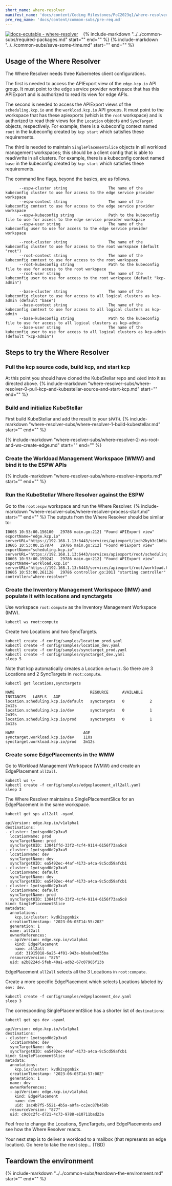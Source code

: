 ```yaml
---
short_name: where-resolver
manifest_name: 'docs/content/Coding Milestones/PoC2023q1/where-resolver.md'
pre_req_name: 'docs/content/common-subs/pre-req.md'
---
```

[![docs-ecutable - where-resolver]({{config.repo_url}}/actions/workflows/docs-ecutable-where-resolver.yml/badge.svg?branch={{config.ks_branch}})]({{config.repo_url}}/actions/workflows/docs-ecutable-where-resolver.yml)&nbsp;&nbsp;&nbsp;
{%
   include-markdown "../../common-subs/required-packages.md"
   start="<!--required-packages-start-->"
   end="<!--required-packages-end-->"
%}
{%
   include-markdown "../../common-subs/save-some-time.md"
   start="<!--save-some-time-start-->"
   end="<!--save-some-time-end-->"
%}

## Usage of the Where Resolver

The Where Resolver needs three Kubernetes client configurations.

The first is needed to access the APIExport view of the `edge.kcp.io` API group.
It must point to the edge service provider workspace that has this APIExport and
is authorized to read its view for edge APIs.

The second is needed to access the APIExport views of the `scheduling.kcp.io`
and the `workload.kcp.io` API groups. It must point to the workspace that has
these apiexports (which is the `root` workspace) and is authorized to read their
views for the `Location` objects and `SyncTarget` objects, respectively.
For example, there is a kubeconfig context named `root` in the kubeconfig
created by `kcp start` which satisfies these requirements.

The third is needed to maintain `SinglePlacementSlice` objects in all workload
management workspaces; this should be a client config that is able to read/write
in all clusters. For example, there is a kubeconfig context named `base` in the
kubeconfig created by `kcp start` which satisfies these requirements.

The command line flags, beyond the basics, are as follows.

``` { .bash .no-copy }
      --espw-cluster string                  The name of the kubeconfig cluster to use for access to the edge service provider workspace
      --espw-context string                  The name of the kubeconfig context to use for access to the edge service provider workspace
      --espw-kubeconfig string               Path to the kubeconfig file to use for access to the edge service provider workspace
      --espw-user string                     The name of the kubeconfig user to use for access to the edge service provider workspace

      --root-cluster string                  The name of the kubeconfig cluster to use for access to the root workspace (default "root")
      --root-context string                  The name of the kubeconfig context to use for access to the root workspace
      --root-kubeconfig string               Path to the kubeconfig file to use for access to the root workspace
      --root-user string                     The name of the kubeconfig user to use for access to the root workspace (default "kcp-admin")

      --base-cluster string                  The name of the kubeconfig cluster to use for access to all logical clusters as kcp-admin (default "base")
      --base-context string                  The name of the kubeconfig context to use for access to all logical clusters as kcp-admin
      --base-kubeconfig string               Path to the kubeconfig file to use for access to all logical clusters as kcp-admin
      --base-user string                     The name of the kubeconfig user to use for access to all logical clusters as kcp-admin (default "kcp-admin")
```

## Steps to try the Where Resolver

### Pull the kcp source code, build kcp, and start kcp

At this point you should have cloned the KubeStellar repo and `cd`ed into it as directed above.
{%
   include-markdown "where-resolver-subs/where-resolver-0-pull-kcp-and-kubestellar-source-and-start-kcp.md"
   start="<!--where-resolver-0-pull-kcp-and-kubestellar-source-and-start-kcp-start-->"
   end="<!--where-resolver-0-pull-kcp-and-kubestellar-source-and-start-kcp-end-->"
%}

### Build and initialize KubeStellar

First build KubeStellar and add the result to your `$PATH`.
{%
   include-markdown "where-resolver-subs/where-resolver-1-build-kubestellar.md"
   start="<!--where-resolver-1-build-kubestellar-start-->"
   end="<!--where-resolver-1-build-kubestellar-end-->"
%}

{%
   include-markdown "where-resolver-subs/where-resolver-2-ws-root-and-ws-create-edge.md"
   start="<!--where-resolver-2-ws-root-and-ws-create-edge-start-->"
   end="<!--where-resolver-2-ws-root-and-ws-create-edge-end-->"
%}

### Create the Workload Management Workspace (WMW) and bind it to the ESPW APIs
{%
   include-markdown "where-resolver-subs/where-resolver-imports.md"
   start="<!--where-resolver-imports-start-->"
   end="<!--where-resolver-imports-end-->"
%}

### Run the KubeStellar Where Resolver against the ESPW
Go to the `root:espw` workspace and run the Where Resolver.
{%
   include-markdown "where-resolver-subs/where-resolver-process-start.md"
   start="<!--where-resolver-process-start-start-->"
   end="<!--where-resolver-process-start-end-->"
%}
The outputs from the Where Resolver should be similar to:
``` { .bash .no-copy }
I0605 10:53:00.156100   29786 main.go:212] "Found APIExport view" exportName="edge.kcp.io" serverURL="https://192.168.1.13:6443/services/apiexport/jxch2kyb3c1h6bac/edge.kcp.io"
I0605 10:53:00.157874   29786 main.go:212] "Found APIExport view" exportName="scheduling.kcp.io" serverURL="https://192.168.1.13:6443/services/apiexport/root/scheduling.kcp.io"
I0605 10:53:00.159242   29786 main.go:212] "Found APIExport view" exportName="workload.kcp.io" serverURL="https://192.168.1.13:6443/services/apiexport/root/workload.kcp.io"
I0605 10:53:00.261128   29786 controller.go:201] "starting controller" controller="where-resolver"
```

### Create the Inventory Management Workspace (IMW) and populate it with locations and synctargets

Use workspace `root:compute` as the Inventory Management Workspace (IMW).
```shell
kubectl ws root:compute
```

Create two Locations and two SyncTargets.
```shell
kubectl create -f config/samples/location_prod.yaml
kubectl create -f config/samples/location_dev.yaml
kubectl create -f config/samples/synctarget_prod.yaml
kubectl create -f config/samples/synctarget_dev.yaml
sleep 5
```

Note that kcp automatically creates a Location `default`. So there are 3 Locations and 2 SyncTargets in `root:compute`.
```shell
kubectl get locations,synctargets
```
``` { .bash .no-copy }
NAME                                 RESOURCE      AVAILABLE   INSTANCES   LABELS   AGE
location.scheduling.kcp.io/default   synctargets   0           2                    2m12s
location.scheduling.kcp.io/dev       synctargets   0           1                    2m39s
location.scheduling.kcp.io/prod      synctargets   0           1                    3m13s

NAME                              AGE
synctarget.workload.kcp.io/dev    110s
synctarget.workload.kcp.io/prod   2m12s
```

### Create some EdgePlacements in the WMW
Go to Workload Management Workspace (WMW) and create an EdgePlacement `all2all`.
```shell
kubectl ws \~
kubectl create -f config/samples/edgeplacement_all2all.yaml
sleep 3
```

The Where Resolver maintains a SinglePlacementSlice for an EdgePlacement in the same workspace.
```shell
kubectl get sps all2all -oyaml
```
``` { .bash .no-copy }
apiVersion: edge.kcp.io/v1alpha1
destinations:
- cluster: 1yotsgod0d2p3xa5
  locationName: prod
  syncTargetName: prod
  syncTargetUID: 13841ffd-33f2-4cf4-9114-6156f73aa5c8
- cluster: 1yotsgod0d2p3xa5
  locationName: dev
  syncTargetName: dev
  syncTargetUID: ea5492ec-44af-4173-a4ca-9c5cd59afcb1
- cluster: 1yotsgod0d2p3xa5
  locationName: default
  syncTargetName: dev
  syncTargetUID: ea5492ec-44af-4173-a4ca-9c5cd59afcb1
- cluster: 1yotsgod0d2p3xa5
  locationName: default
  syncTargetName: prod
  syncTargetUID: 13841ffd-33f2-4cf4-9114-6156f73aa5c8
kind: SinglePlacementSlice
metadata:
  annotations:
    kcp.io/cluster: kvdk2spgmbix
  creationTimestamp: "2023-06-05T14:55:20Z"
  generation: 1
  name: all2all
  ownerReferences:
  - apiVersion: edge.kcp.io/v1alpha1
    kind: EdgePlacement
    name: all2all
    uid: 31915018-6a25-4f01-943e-b8a0a0ed35ba
  resourceVersion: "875"
  uid: a2b8224d-5feb-40a1-adb2-67c07965f13b
```
EdgePlacement `all2all` selects all the 3 Locations in `root:compute`.

Create a more specific EdgePlacement which selects Locations labeled by `env: dev`.
```shell
kubectl create -f config/samples/edgeplacement_dev.yaml
sleep 3
```

The corresponding SinglePlacementSlice has a shorter list of `destinations`:
```shell
kubectl get sps dev -oyaml
```
``` { .bash .no-copy }
apiVersion: edge.kcp.io/v1alpha1
destinations:
- cluster: 1yotsgod0d2p3xa5
  locationName: dev
  syncTargetName: dev
  syncTargetUID: ea5492ec-44af-4173-a4ca-9c5cd59afcb1
kind: SinglePlacementSlice
metadata:
  annotations:
    kcp.io/cluster: kvdk2spgmbix
  creationTimestamp: "2023-06-05T14:57:00Z"
  generation: 1
  name: dev
  ownerReferences:
  - apiVersion: edge.kcp.io/v1alpha1
    kind: EdgePlacement
    name: dev
    uid: 1ac4b7f5-5521-4b5a-a0fa-cc2ec87b458b
  resourceVersion: "877"
  uid: c9c0c2fc-d721-4c73-9788-e10711bad23a
```

Feel free to change the Locations, SyncTargets, and EdgePlacements and see how the Where Resolver reacts.

Your next step is to deliver a workload to a mailbox (that represents an edge location).  Go here to take the next step... (TBD)

## Teardown the environment

{%
   include-markdown "../../common-subs/teardown-the-environment.md"
   start="<!--teardown-the-environment-start-->"
   end="<!--teardown-the-environment-end-->"
%}
